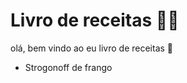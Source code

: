 # Livro de receitas :man_cook:

olá, bem vindo ao eu livro de receitas :wave:

- Strogonoff de frango
